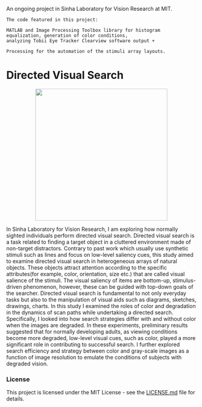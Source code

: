 An ongoing project in Sinha Laboratory for Vision Research at MIT.

	The code featured in this project: 

	MATLAB and Image Processing Toolbox library for histogram equalization, generation of color conditions,
	analyzing Tobii Eye Tracker Clearview software output + 
	
	Processing for the automation of the stimuli array layouts.


# Directed Visual Search

<p align="center"><img src="https://github.mit.edu/egeozin/Directed-Visual-Search/blob/master/images/dvc_sinha.jpg" width="350"></p>

In Sinha Laboratory for Vision Research, I am exploring how normally sighted individuals perform directed visual search. Directed visual search is a task related to finding a target object in a cluttered environment made of non-target distractors. Contrary to past work which usually use synthetic stimuli such as lines and focus on low-level saliency cues, this study aimed to examine directed visual search in heterogeneous arrays of natural objects.  These objects attract attention according to the specific attributes(for example, color, orientation, size etc.) that are called visual salience of the stimuli. The visual saliency of items are bottom-up, stimulus-driven phenomenon, however, these can be guided with top-down goals of the searcher. Directed visual search is fundamental to not only everyday tasks but also to the manipulation of visual aids such as diagrams, sketches, drawings, charts. In this study I examined the roles of color and degradation in the dynamics of scan paths while undertaking a directed search. Specifically, I looked into how search strategies differ with and without color when the images are degraded. In these experiments, preliminary results suggested that for normally developing adults, as viewing conditions become more degraded, low-level visual cues, such as color, played a more significant role in contributing to successful search. I further explored search efficiency and strategy between color and gray-scale images as a function of image resolution to emulate the conditions of subjects with degraded vision.



### License

This project is licensed under the MIT License - see the [LICENSE.md](LICENSE.md) file for details.